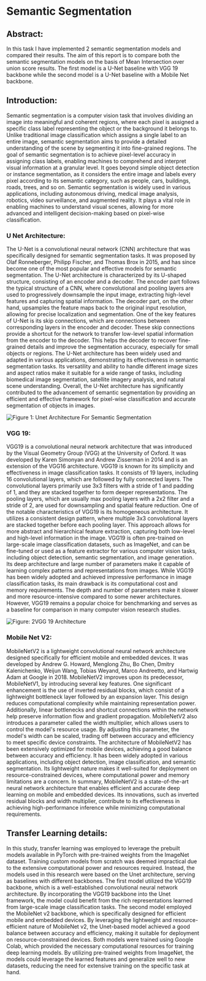 # Semantic Segmentation
## Abstract:
In this task I have implemented 2 semantic segmentation models and compared their results. The aim of this report is to compare both the semantic segmentation models on the basis of Mean Intersection over union score results. The first model is a U-Net baseline with VGG 19 backbone while the second model is a U-Net baseline with a Mobile Net backbone.
## Introduction:
	
  Semantic segmentation is a computer vision task that involves dividing an image into meaningful and coherent regions, where each pixel is assigned a specific class label representing the object or the background it belongs to. Unlike traditional image classification which assigns a single label to an entire image, semantic segmentation aims to provide a detailed understanding of the scene by segmenting it into fine-grained regions.
The goal of semantic segmentation is to achieve pixel-level accuracy in assigning class labels, enabling machines to comprehend and interpret visual information at a granular level. It goes beyond simple object detection or instance segmentation, as it considers the entire image and labels every pixel according to its semantic category, such as people, cars, buildings, roads, trees, and so on.
Semantic segmentation is widely used in various applications, including autonomous driving, medical image analysis, robotics, video surveillance, and augmented reality. It plays a vital role in enabling machines to understand visual scenes, allowing for more advanced and intelligent decision-making based on pixel-wise classification.
### U Net Architecture:

The U-Net is a convolutional neural network (CNN) architecture that was specifically designed for semantic segmentation tasks. It was proposed by Olaf Ronneberger, Philipp Fischer, and Thomas Brox in 2015, and has since become one of the most popular and effective models for semantic segmentation.
The U-Net architecture is characterized by its U-shaped structure, consisting of an encoder and a decoder. The encoder part follows the typical structure of a CNN, where convolutional and pooling layers are used to progressively downsample the input image, extracting high-level features and capturing spatial information. The decoder part, on the other hand, upsamples the feature maps back to the original input resolution, allowing for precise localization and segmentation.
One of the key features of U-Net is its skip connections, which are connections between corresponding layers in the encoder and decoder. These skip connections provide a shortcut for the network to transfer low-level spatial information from the encoder to the decoder. This helps the decoder to recover fine-grained details and improve the segmentation accuracy, especially for small objects or regions.
The U-Net architecture has been widely used and adapted in various applications, demonstrating its effectiveness in semantic segmentation tasks. Its versatility and ability to handle different image sizes and aspect ratios make it suitable for a wide range of tasks, including biomedical image segmentation, satellite imagery analysis, and natural scene understanding.
Overall, the U-Net architecture has significantly contributed to the advancement of semantic segmentation by providing an efficient and effective framework for pixel-wise classification and accurate segmentation of objects in images.

![Figure 1: Unet Architecture For Semantic Segmentation](https://miro.medium.com/v2/resize:fit:1400/1*f7YOaE4TWubwaFF7Z1fzNw.png)

### VGG 19:

VGG19 is a convolutional neural network architecture that was introduced by the Visual Geometry Group (VGG) at the University of Oxford. It was developed by Karen Simonyan and Andrew Zisserman in 2014 and is an extension of the VGG16 architecture.
VGG19 is known for its simplicity and effectiveness in image classification tasks. It consists of 19 layers, including 16 convolutional layers, which are followed by fully connected layers. The convolutional layers primarily use 3x3 filters with a stride of 1 and padding of 1, and they are stacked together to form deeper representations. The pooling layers, which are usually max pooling layers with a 2x2 filter and a stride of 2, are used for downsampling and spatial feature reduction.
One of the notable characteristics of VGG19 is its homogeneous architecture. It utilizes a consistent design pattern, where multiple 3x3 convolutional layers are stacked together before each pooling layer. This approach allows for more abstract and hierarchical feature extraction, capturing both low-level and high-level information in the image.
VGG19 is often pre-trained on large-scale image classification datasets, such as ImageNet, and can be fine-tuned or used as a feature extractor for various computer vision tasks, including object detection, semantic segmentation, and image generation. Its deep architecture and large number of parameters make it capable of learning complex patterns and representations from images.
While VGG19 has been widely adopted and achieved impressive performance in image classification tasks, its main drawback is its computational cost and memory requirements. The depth and number of parameters make it slower and more resource-intensive compared to some newer architectures. However, VGG19 remains a popular choice for benchmarking and serves as a baseline for comparison in many computer vision research studies.

![Figure: 2VGG 19 Architecture]()

### Mobile Net V2:

MobileNetV2 is a lightweight convolutional neural network architecture designed specifically for efficient mobile and embedded devices. It was developed by Andrew G. Howard, Menglong Zhu, Bo Chen, Dmitry Kalenichenko, Weijun Wang, Tobias Weyand, Marco Andreetto, and Hartwig Adam at Google in 2018.
MobileNetV2 improves upon its predecessor, MobileNetV1, by introducing several key features. One significant enhancement is the use of inverted residual blocks, which consist of a lightweight bottleneck layer followed by an expansion layer. This design reduces computational complexity while maintaining representation power. Additionally, linear bottlenecks and shortcut connections within the network help preserve information flow and gradient propagation.
MobileNetV2 also introduces a parameter called the width multiplier, which allows users to control the model's resource usage. By adjusting this parameter, the model's width can be scaled, trading off between accuracy and efficiency to meet specific device constraints.
The architecture of MobileNetV2 has been extensively optimized for mobile devices, achieving a good balance between accuracy and efficiency. It has been widely adopted in various applications, including object detection, image classification, and semantic segmentation. Its lightweight nature makes it well-suited for deployment on resource-constrained devices, where computational power and memory limitations are a concern.
In summary, MobileNetV2 is a state-of-the-art neural network architecture that enables efficient and accurate deep learning on mobile and embedded devices. Its innovations, such as inverted residual blocks and width multiplier, contribute to its effectiveness in achieving high-performance inference while minimizing computational requirements.

## Transfer Learning details:

In this study, transfer learning was employed to leverage the prebuilt models available in PyTorch with pre-trained weights from the ImageNet dataset. Training custom models from scratch was deemed impractical due to the extensive computational power and resources required. Instead, the models used in this research were based on the Unet architecture, serving as baselines with different backbones.
The first model utilized the VGG19 backbone, which is a well-established convolutional neural network architecture. By incorporating the VGG19 backbone into the Unet framework, the model could benefit from the rich representations learned from large-scale image classification tasks.
The second model employed the MobileNet v2 backbone, which is specifically designed for efficient mobile and embedded devices. By leveraging the lightweight and resource-efficient nature of MobileNet v2, the Unet-based model achieved a good balance between accuracy and efficiency, making it suitable for deployment on resource-constrained devices.
Both models were trained using Google Colab, which provided the necessary computational resources for training deep learning models. By utilizing pre-trained weights from ImageNet, the models could leverage the learned features and generalize well to new datasets, reducing the need for extensive training on the specific task at hand.
